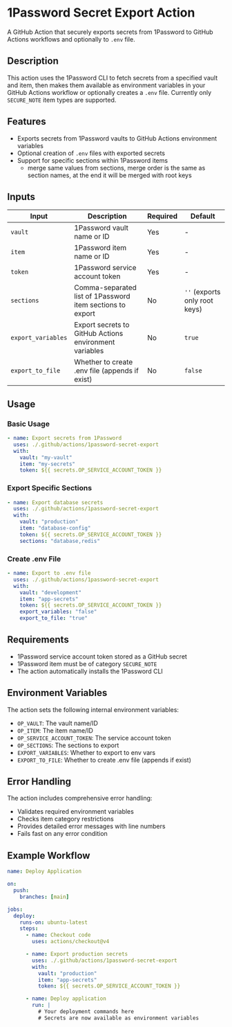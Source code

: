 # 1Password Secret Export Action

A GitHub Action that securely exports secrets from 1Password to GitHub Actions workflows and optionally to `.env` file.

## Description

This action uses the 1Password CLI to fetch secrets from a specified vault and item, then makes them available as environment variables in your GitHub Actions workflow or optionally creates a `.env` file. Currently only `SECURE_NOTE` item types are supported.

## Features

- Exports secrets from 1Password vaults to GitHub Actions environment variables
- Optional creation of `.env` files with exported secrets
- Support for specific sections within 1Password items
  - merge same values from sections, merge order is the same as section names, at the end it will be merged with root keys

## Inputs

| Input              | Description                                               | Required | Default                       |
| ------------------ | --------------------------------------------------------- | -------- | ----------------------------- |
| `vault`            | 1Password vault name or ID                                | Yes      | -                             |
| `item`             | 1Password item name or ID                                 | Yes      | -                             |
| `token`            | 1Password service account token                           | Yes      | -                             |
| `sections`         | Comma-separated list of 1Password item sections to export | No       | `''` (exports only root keys) |
| `export_variables` | Export secrets to GitHub Actions environment variables    | No       | `true`                        |
| `export_to_file`   | Whether to create .env file (appends if exist)            | No       | `false`                       |

## Usage

### Basic Usage

```yaml
- name: Export secrets from 1Password
  uses: ./.github/actions/1password-secret-export
  with:
    vault: "my-vault"
    item: "my-secrets"
    token: ${{ secrets.OP_SERVICE_ACCOUNT_TOKEN }}
```

### Export Specific Sections

```yaml
- name: Export database secrets
  uses: ./.github/actions/1password-secret-export
  with:
    vault: "production"
    item: "database-config"
    token: ${{ secrets.OP_SERVICE_ACCOUNT_TOKEN }}
    sections: "database,redis"
```

### Create .env File

```yaml
- name: Export to .env file
  uses: ./.github/actions/1password-secret-export
  with:
    vault: "development"
    item: "app-secrets"
    token: ${{ secrets.OP_SERVICE_ACCOUNT_TOKEN }}
    export_variables: "false"
    export_to_file: "true"
```

## Requirements

- 1Password service account token stored as a GitHub secret
- 1Password item must be of category `SECURE_NOTE`
- The action automatically installs the 1Password CLI

## Environment Variables

The action sets the following internal environment variables:

- `OP_VAULT`: The vault name/ID
- `OP_ITEM`: The item name/ID
- `OP_SERVICE_ACCOUNT_TOKEN`: The service account token
- `OP_SECTIONS`: The sections to export
- `EXPORT_VARIABLES`: Whether to export to env vars
- `EXPORT_TO_FILE`: Whether to create .env file (appends if exist)

## Error Handling

The action includes comprehensive error handling:

- Validates required environment variables
- Checks item category restrictions
- Provides detailed error messages with line numbers
- Fails fast on any error condition

## Example Workflow

```yaml
name: Deploy Application

on:
  push:
    branches: [main]

jobs:
  deploy:
    runs-on: ubuntu-latest
    steps:
      - name: Checkout code
        uses: actions/checkout@v4

      - name: Export production secrets
        uses: ./.github/actions/1password-secret-export
        with:
          vault: "production"
          item: "app-secrets"
          token: ${{ secrets.OP_SERVICE_ACCOUNT_TOKEN }}

      - name: Deploy application
        run: |
          # Your deployment commands here
          # Secrets are now available as environment variables
```
